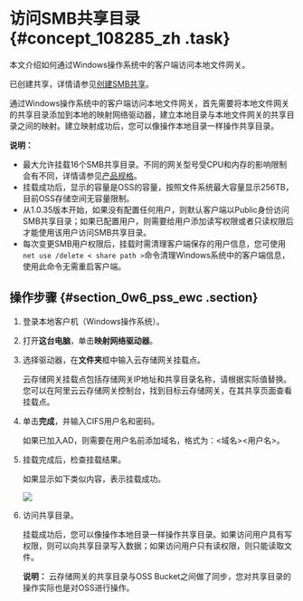 # 访问SMB共享目录 {#concept_108285_zh .task}

本文介绍如何通过Windows操作系统中的客户端访问本地文件网关。

已创建共享，详情请参见[创建SMB共享](../cn.zh-CN/本地控制台用户指南/文件网关/管理SMB共享.md#section_24y_qfz_s0r)。

通过Windows操作系统中的客户端访问本地文件网关，首先需要将本地文件网关的共享目录添加到本地的映射网络驱动器，建立本地目录与本地文件网关的共享目录之间的映射。建立映射成功后，您可以像操作本地目录一样操作共享目录。

**说明：** 

-   最大允许挂载16个SMB共享目录。不同的网关型号受CPU和内存的影响限制会有不同，详情请参见[产品规格](../cn.zh-CN/产品简介/产品规格.md#)。
-   挂载成功后，显示的容量是OSS的容量，按照文件系统最大容量显示256TB，目前OSS存储空间无容量限制。
-   从1.0.35版本开始，如果没有配置任何用户，则默认客户端以Public身份访问SMB共享目录；如果已配置用户，则需要给用户添加读写权限或者只读权限后才能使用该用户访问SMB共享目录。
-   每次变更SMB用户权限后，挂载时需清理客户端保存的用户信息，您可使用`net use /delete < share path >`命令清理Windows系统中的客户端信息，使用此命令无需重启客户端。

## 操作步骤 {#section_0w6_pss_ewc .section}

1.  登录本地客户机（Windows操作系统）。
2.  打开**这台电脑**，单击**映射网络驱动器**。
3.  选择驱动器，在**文件夹**框中输入云存储网关挂载点。 

    云存储网关挂载点包括存储网关IP地址和共享目录名称，请根据实际值替换。您可以在阿里云云存储网关控制台，找到目标云存储网关，在其共享页面查看挂载点。

4.  单击**完成**，并输入CIFS用户名和密码。 

    如果已加入AD，则需要在用户名前添加域名，格式为：<域名\><用户名\>。

5.  挂载完成后，检查挂载结果。 

    如果显示如下类似内容，表示挂载成功。

    ![](http://static-aliyun-doc.oss-cn-hangzhou.aliyuncs.com/assets/img/1427489/156860188057999_zh-CN.png)

6.  访问共享目录。 

    挂载成功后，您可以像操作本地目录一样操作共享目录。如果访问用户具有写权限，则可以向共享目录写入数据；如果访问用户只有读权限，则只能读取文件。

    **说明：** 云存储网关的共享目录与OSS Bucket之间做了同步，您对共享目录的操作实际也是对OSS进行操作。


